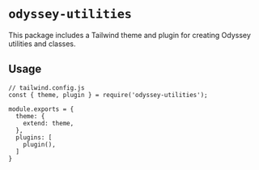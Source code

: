 # `odyssey-utilities`

This package includes a Tailwind theme and plugin for creating Odyssey utilities and classes.

## Usage

```
// tailwind.config.js
const { theme, plugin } = require('odyssey-utilities');

module.exports = {
  theme: {
    extend: theme,
  },
  plugins: [
    plugin(),
  ]
}
```
